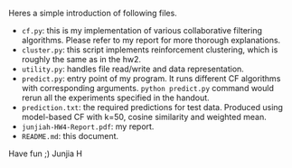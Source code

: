 Heres a simple introduction of following files.

- `cf.py`: this is my implementation of various collaborative filtering algorithms. Please refer to my report for more thorough explanations.
- `cluster.py`: this script implements reinforcement clustering, which is roughly the same as in the hw2.
- `utility.py`: handles file read/write and data representation.
- `predict.py`: entry point of my program. It runs different CF algorithms with corresponding arguments. `python predict.py` command would rerun all the experiments specified in the handout. 
- `prediction.txt`: the required predictions for test data. Produced using model-based CF with k=50, cosine similarity and weighted mean.
- `junjiah-HW4-Report.pdf`: my report.
- `README.md`: this document.

Have fun ;)
Junjia H
